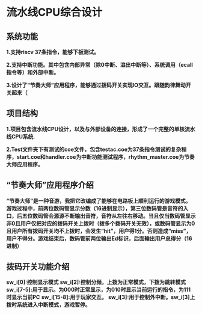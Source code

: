# 流水线CPU综合设计

## 系统功能

**1.支持riscv 37条指令，能够下板测试。**

**2.支持中断功能。其中包含内部异常（除0中断、溢出中断等）、系统调用（ecall指令等）和外部中断。**

**3.设计了“节奏大师”应用程序，能够通过拨码开关实现IO交互。跟随韵律舞动开关起来（**

## 项目结构

**1.项目包含流水线CPU设计，以及与外部设备的连接，形成了一个完整的单核流水线CPU系统.**

**2.Test文件夹下有测试的coe文件，包含testac.coe为37条指令测试的复杂程序，start.coe和handler.coe为中断功能测试程序，rhythm_master.coe为节奏大师应用程序。**

## “节奏大师”应用程序介绍

**“节奏大师”是一种音游，我把它改编成了能够在电路板上顺利运行的游戏模式。游戏过程中，前两位数码管显示分数（16进制显示），第三位数码管是音符的入口，后五位数码管会源源不断输出音符，音符从左往右移动。当且仅当数码管显示非0且用户仅把对应的拨码开关上拨时（拨多个拨码开关无效），或数码管显示为0且用户所有拨码开关均不上拨时，会发生“hit”，用户得1分。否则造成“miss”，用户不得分。游戏结束后，数码管前两位输出Ed标识，后面输出用户总得分（16进制）**

## 拨码开关功能介绍
**sw_i[0]:控制显示模式**
**sw_i[2]:控制分频，上拨为正常模式，下拨为跳转模式**
**sw_i[7-5]:用于显示。为000时正常显示，为010时显示当前运行的指令，为111时显示当前PC**
**sw_i[15-8]:用于玩家交互。**
**sw_i[3]:用于控制外中断。sw_i[3]上拨时系统进入中断模式，游戏暂停。**
